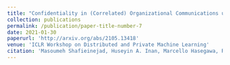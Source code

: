 ```yaml
---
title: "Confidentiality in (Correlated) Organizational Communications using Pufferfish Privacy"
collection: publications
permalink: /publication/paper-title-number-7
date: 2021-01-30
paperurl: 'http://arxiv.org/abs/2105.13418'
venue: 'ICLR Workshop on Distributed and Private Machine Learning'
citation: 'Masoumeh Shafieinejad, Huseyin A. Inan, Marcello Hasegawa, Robert Sim,  On Privacy and Confidentiality of Communications in Organizational Grahs, DPML-ICLR2021'
---
```

